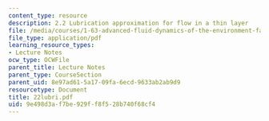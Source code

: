 ```yaml
---
content_type: resource
description: 2.2 Lubrication approximation for flow in a thin layer
file: /media/courses/1-63-advanced-fluid-dynamics-of-the-environment-fall-2002/9e498d3af7be929ff8f528b740f68cf4_22lubri.pdf
file_type: application/pdf
learning_resource_types:
- Lecture Notes
ocw_type: OCWFile
parent_title: Lecture Notes
parent_type: CourseSection
parent_uid: 8e97ad61-5a17-09fa-6ecd-9633ab2ab9d9
resourcetype: Document
title: 22lubri.pdf
uid: 9e498d3a-f7be-929f-f8f5-28b740f68cf4
---
```

